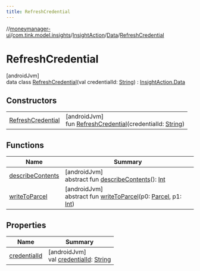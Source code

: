 ```yaml
---
title: RefreshCredential
---
```

//[moneymanager-ui](../../../../../index.html)/[com.tink.model.insights](../../../index.html)/[InsightAction](../../index.html)/[Data](../index.html)/[RefreshCredential](index.html)



# RefreshCredential



[androidJvm]\
data class [RefreshCredential](index.html)(val credentialId: [String](https://kotlinlang.org/api/latest/jvm/stdlib/kotlin/-string/index.html)) : [InsightAction.Data](../index.html)



## Constructors


| | |
|---|---|
| [RefreshCredential](-refresh-credential.html) | [androidJvm]<br>fun [RefreshCredential](-refresh-credential.html)(credentialId: [String](https://kotlinlang.org/api/latest/jvm/stdlib/kotlin/-string/index.html)) |


## Functions


| Name | Summary |
|---|---|
| [describeContents](../../../../com.tink.service.provider/-provider-filter/index.html#-1578325224%2FFunctions%2F1000845458) | [androidJvm]<br>abstract fun [describeContents](../../../../com.tink.service.provider/-provider-filter/index.html#-1578325224%2FFunctions%2F1000845458)(): [Int](https://kotlinlang.org/api/latest/jvm/stdlib/kotlin/-int/index.html) |
| [writeToParcel](../../../../com.tink.service.provider/-provider-filter/index.html#-1754457655%2FFunctions%2F1000845458) | [androidJvm]<br>abstract fun [writeToParcel](../../../../com.tink.service.provider/-provider-filter/index.html#-1754457655%2FFunctions%2F1000845458)(p0: [Parcel](https://developer.android.com/reference/kotlin/android/os/Parcel.html), p1: [Int](https://kotlinlang.org/api/latest/jvm/stdlib/kotlin/-int/index.html)) |


## Properties


| Name | Summary |
|---|---|
| [credentialId](credential-id.html) | [androidJvm]<br>val [credentialId](credential-id.html): [String](https://kotlinlang.org/api/latest/jvm/stdlib/kotlin/-string/index.html) |

